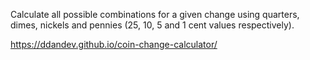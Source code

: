 Calculate all possible combinations for a given change using quarters, dimes, nickels and pennies (25, 10, 5 and 1 cent values respectively).

https://ddandev.github.io/coin-change-calculator/